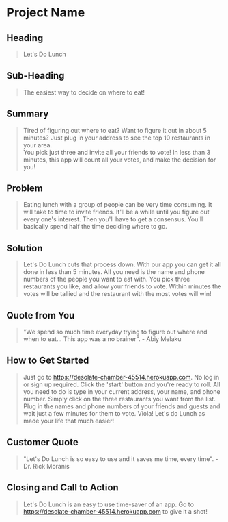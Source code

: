 # Project Name #

<!-- 
> This material was originally posted [here](http://www.quora.com/What-is-Amazons-approach-to-product-development-and-product-management). It is reproduced here for posterities sake.

There is an approach called "working backwards" that is widely used at Amazon. They work backwards from the customer, rather than starting with an idea for a product and trying to bolt customers onto it. While working backwards can be applied to any specific product decision, using this approach is especially important when developing new products or features.

For new initiatives a product manager typically starts by writing an internal press release announcing the finished product. The target audience for the press release is the new/updated product's customers, which can be retail customers or internal users of a tool or technology. Internal press releases are centered around the customer problem, how current solutions (internal or external) fail, and how the new product will blow away existing solutions.

If the benefits listed don't sound very interesting or exciting to customers, then perhaps they're not (and shouldn't be built). Instead, the product manager should keep iterating on the press release until they've come up with benefits that actually sound like benefits. Iterating on a press release is a lot less expensive than iterating on the product itself (and quicker!).

If the press release is more than a page and a half, it is probably too long. Keep it simple. 3-4 sentences for most paragraphs. Cut out the fat. Don't make it into a spec. You can accompany the press release with a FAQ that answers all of the other business or execution questions so the press release can stay focused on what the customer gets. My rule of thumb is that if the press release is hard to write, then the product is probably going to suck. Keep working at it until the outline for each paragraph flows. 

Oh, and I also like to write press-releases in what I call "Oprah-speak" for mainstream consumer products. Imagine you're sitting on Oprah's couch and have just explained the product to her, and then you listen as she explains it to her audience. That's "Oprah-speak", not "Geek-speak".

Once the project moves into development, the press release can be used as a touchstone; a guiding light. The product team can ask themselves, "Are we building what is in the press release?" If they find they're spending time building things that aren't in the press release (overbuilding), they need to ask themselves why. This keeps product development focused on achieving the customer benefits and not building extraneous stuff that takes longer to build, takes resources to maintain, and doesn't provide real customer benefit (at least not enough to warrant inclusion in the press release).
 -->
 
## Heading ##
  > Let's Do Lunch

## Sub-Heading ##
  > The easiest way to decide on where to eat!

## Summary ##
  > Tired of figuring out where to eat?  Want to figure it out in about 5 minutes?  Just plug in your address to see the top 10 restaurants in your area.  
  You pick just three and invite all your friends to vote!  In less than 3 minutes, this app will count all your votes, and make the decision for you!

## Problem ##
  > Eating lunch with a group of people can be very time consuming.  It will take to time to invite friends.  It'll be a while until you figure out every one's interest.  Then you'll have to get a consensus.  You'll basically spend half the time deciding where to go.  

## Solution ##
  > Let's Do Lunch cuts that process down.  With our app you can get it all done in less than 5 minutes.  All you need is the name and phone numbers of the people you want to eat with.  You pick three restaurants you like, and allow your friends to vote.  Within minutes the votes will be tallied and the restaurant with the most votes will win!  

## Quote from You ##
  > "We spend so much time everyday trying to figure out where and when to eat... This app was a no brainer". - Abiy Melaku

## How to Get Started ##
  > Just go to https://desolate-chamber-45514.herokuapp.com.  No log in or sign up required. Click the 'start' button and you're ready to roll.  All you need to do is type in your current address, your name, and phone number.  Simply click on the three restaurants you want from the list.  Plug in the names and phone numbers of your friends and guests and wait just a few minutes for them to vote.  Viola! Let's do Lunch as made your life that much easier!

## Customer Quote ##
  > "Let's Do Lunch is so easy to use and it saves me time, every time". - Dr. Rick Moranis

## Closing and Call to Action ##
  > Let's Do Lunch is an easy to use time-saver of an app.  Go to https://desolate-chamber-45514.herokuapp.com to give it a shot!
